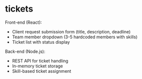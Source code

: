 # tickets

Front-end (React):
- Client request submission form (title, description, deadline)
- Team member dropdown (3-5 hardcoded members with skills)
- Ticket list with status display

Back-end (Node.js):
- REST API for ticket handling
- In-memory ticket storage
- Skill-based ticket assignment
